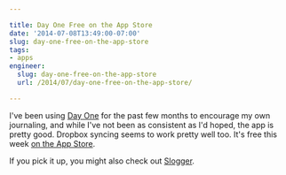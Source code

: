 ```yaml
---

title: Day One Free on the App Store
date: '2014-07-08T13:49:00-07:00'
slug: day-one-free-on-the-app-store
tags:
- apps
engineer:
  slug: day-one-free-on-the-app-store
  url: /2014/07/day-one-free-on-the-app-store/

---
```


I've been using [Day One][1] for the past few months to encourage my own journaling, and while I've not been as consistent as I'd hoped, the app is pretty good. Dropbox syncing seems to work pretty well too. It's free this week [on the App Store][2].

If you pick it up, you might also check out [Slogger][3].

[1]: http://dayoneapp.com/
[2]: https://itunes.apple.com/us/app/day-one-journal-diary/id421706526?mt=8&uo=4&11l9Ct
[3]: http://brettterpstra.com/projects/slogger/
